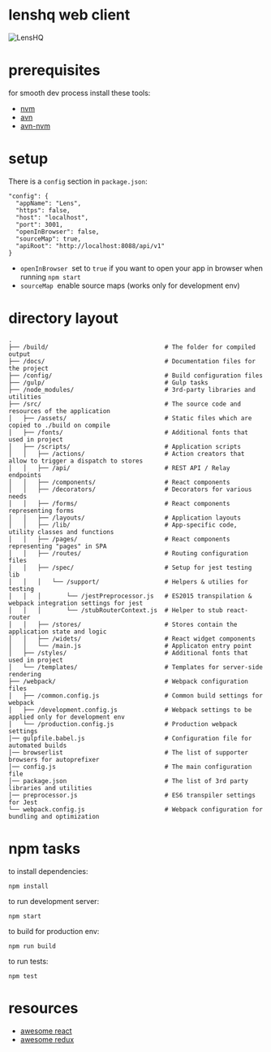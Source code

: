 # lenshq web client

![LensHQ](http://puu.sh/j955F/d2bf0077be.png "LensHQ – profiling tool for Rails apps.")

# prerequisites

for smooth dev process install these tools:

* [nvm](https://github.com/creationix/nvm)
* [avn](https://github.com/wbyoung/avn)
* [avn-nvm](https://github.com/wbyoung/avn-nvm)

# setup

There is a `config` section in `package.json`:

```
"config": {
  "appName": "Lens",
  "https": false,
  "host": "localhost",
  "port": 3001,
  "openInBrowser": false,
  "sourceMap": true,
  "apiRoot": "http://localhost:8088/api/v1"
}
```

* `openInBrowser` ­ set to `true` if you want to open your app in browser when running `npm start`
* `sourceMap` ­ enable source maps (works only for development env)

# directory layout

```
.
├── /build/                                # The folder for compiled output
├── /docs/                                 # Documentation files for the project
├── /config/                               # Build configuration files
├── /gulp/                                 # Gulp tasks
├── /node_modules/                         # 3rd-party libraries and utilities
├── /src/                                  # The source code and resources of the application
│   ├── /assets/                           # Static files which are copied to ./build on compile
│   ├── /fonts/                            # Additional fonts that used in project
│   ├── /scripts/                          # Application scripts
│   │   ├── /actions/                      # Action creators that allow to trigger a dispatch to stores
│   │   ├── /api/                          # REST API / Relay endpoints
│   │   ├── /components/                   # React components
│   │   ├── /decorators/                   # Decorators for various needs
│   │   ├── /forms/                        # React components representing forms
│   │   ├── /layouts/                      # Application layouts
│   │   ├── /lib/                          # App-specific code, utility classes and functions
│   │   ├── /pages/                        # React components representing "pages" in SPA
│   │   ├── /routes/                       # Routing configuration files
│   │   ├── /spec/                         # Setup for jest testing lib
│   │   │   └── /support/                  # Helpers & utilies for testing
│   │   │       └── /jestPreprocessor.js   # ES2015 transpilation & webpack integration settings for jest
│   │   │       └── /stubRouterContext.js  # Helper to stub react-router
│   │   ├── /stores/                       # Stores contain the application state and logic
│   │   ├── /widets/                       # React widget components
│   │   └── /main.js                       # Applicaton entry point
│   ├── /styles/                           # Additional fonts that used in project
│   └── /templates/                        # Templates for server-side rendering
├── /webpack/                              # Webpack configuration files
│   ├── /common.config.js                  # Common build settings for webpack
│   ├── /development.config.js             # Webpack settings to be applied only for development env
│   └── /production.config.js              # Production webpack settings
│── gulpfile.babel.js                      # Configuration file for automated builds
│── browserlist                            # The list of supporter browsers for autoprefixer
│── config.js                              # The main configuration file
│── package.json                           # The list of 3rd party libraries and utilities
│── preprocessor.js                        # ES6 transpiler settings for Jest
└── webpack.config.js                      # Webpack configuration for bundling and optimization
```

# npm tasks

to install dependencies:
```
npm install
```

to run development server:
```
npm start
```

to build for production env:
```
npm run build
```

to run tests:
```
npm test
```

# resources

* [awesome react](https://github.com/enaqx/awesome-react)
* [awesome redux](https://github.com/xgrommx/awesome-redux)
